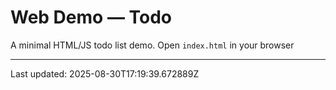 # Web Demo — Todo

A minimal HTML/JS todo list demo.
Open `index.html` in your browser

---
Last updated: 2025-08-30T17:19:39.672889Z
